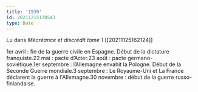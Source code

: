 ```yaml
---
title: '1939'
id: 20211215170543
type: Date
---
```


Lu dans *Mécréance et discrédit tome 1* [[20211125162124]]

1er avril : fin de la guerre civile en Espagne. Début de la dictature franquiste.22 mai : pacte d’Acier.23 août : pacte germano-soviétique.1er septembre : l’Allemagne envahit la Pologne. Début de la Seconde Guerre mondiale.3 septembre : Le Royaume-Uni et La France déclarent la guerre à l'Allemagne.30 novembre : début de la guerre russo-finlandaise.